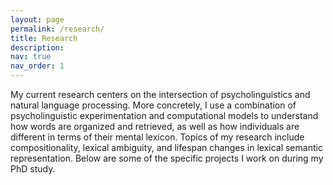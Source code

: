 ```yaml
---
layout: page
permalink: /research/
title: Research
description:
nav: true
nav_order: 1
---
```


My current research centers on the intersection of psycholinguistics and natural language processing. More concretely, I use a combination of psycholinguistic experimentation and computational models to understand how words are organized and retrieved, as well as how individuals are different in terms of their mental lexicon. Topics of my research include compositionality, lexical ambiguity, and lifespan changes in lexical semantic representation. Below are some of the specific projects I work on during my PhD study.
